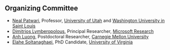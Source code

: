 ## Organizing Committee

* [Neal Patwari](https://span.engineering.wustl.edu/), Professor, [University of Utah](https://www.utah.edu/) and [Washington University in Saint Louis](https://wustl.edu/)
* [Dimitrios Lymberopolous](https://www.microsoft.com/en-us/research/people/dlymper/#!publications), Principal Researcher, [Microsoft Research](https://www.microsoft.com/en-us/research/)
* [Anh Luong](http://www.anhnluong.com/), Postdoctoral Researcher, [Carnegie Mellon University](https://www.cmu.edu/)
* [Elahe Soltanaghaei](http://www.cs.virginia.edu/~es3ce/), PhD Candidate, [University of Virginia](http://www.virginia.edu/)
